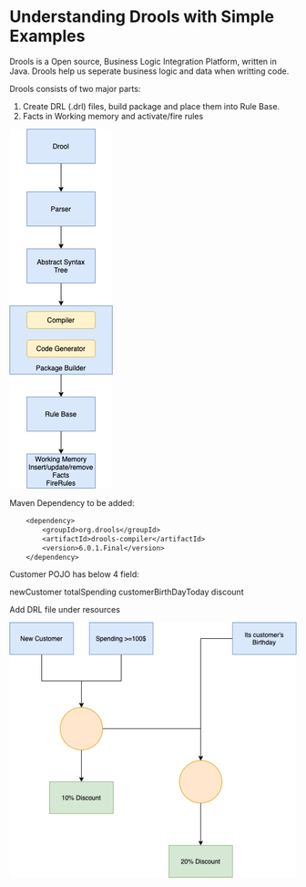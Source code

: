 # Understanding Drools with Simple Examples

Drools is a Open source, Business Logic Integration Platform, written in Java. Drools help us seperate business logic and data when writting code.

Drools consists of two major parts:

1) Create DRL (.drl) files, build package and place them into Rule Base.
2) Facts in Working memory and activate/fire rules

 ![droolflow](https://github.com/prachikhanna84/drools/blob/master/images/drools%20Flow.png)
 
Maven Dependency to be added:

        <dependency>
            <groupId>org.drools</groupId>
            <artifactId>drools-compiler</artifactId>
            <version>6.0.1.Final</version>
        </dependency>

Customer POJO has below 4 field:

newCustomer
totalSpending
customerBirthDayToday
discount

Add DRL file under resources

![WorkingFlow](https://github.com/prachikhanna84/drools/blob/master/images/rulesbasicunderstanding.png)

        
